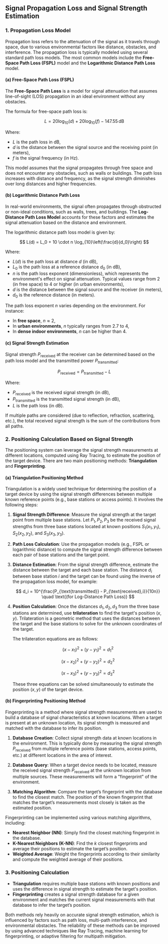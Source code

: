 ## Signal Propagation Loss and Signal Strength Estimation

### 1. Propagation Loss Model
Propagation loss refers to the attenuation of the signal as it travels through space, due to various environmental factors like distance, obstacles, and interference. The propagation loss is typically modeled using several standard path loss models. The most common models include the **Free-Space Path Loss (FSPL)** model and the **Logarithmic Distance Path Loss** model.

#### (a) Free-Space Path Loss (FSPL)
The **Free-Space Path Loss** is a model for signal attenuation that assumes line-of-sight (LOS) propagation in an ideal environment without any obstacles.

The formula for free-space path loss is:

$$
L = 20 \log_{10}(d) + 20 \log_{10}(f) - 147.55 \, \text{dB}
$$

Where:
- $L$ is the path loss in dB,
- $d$ is the distance between the signal source and the receiving point (in meters),
- $f$ is the signal frequency (in Hz).

This model assumes that the signal propagates through free space and does not encounter any obstacles, such as walls or buildings. The path loss increases with distance and frequency, as the signal strength diminishes over long distances and higher frequencies.

#### (b) Logarithmic Distance Path Loss
In real-world environments, the signal often propagates through obstructed or non-ideal conditions, such as walls, trees, and buildings. The **Log-Distance Path Loss Model** accounts for these factors and estimates the signal attenuation based on the distance and environment.

The logarithmic distance path loss model is given by:

$$
L(d) = L_0 + 10 \cdot n \log_{10}\left(\frac{d}{d_0}\right)
$$

Where:
- $L(d)$ is the path loss at distance $d$ (in dB),
- $L_0$ is the path loss at a reference distance $d_0$ (in dB),
- $n$ is the path loss exponent (dimensionless), which represents the environment's effect on signal attenuation. Typical values range from 2 (in free space) to 4 or higher (in urban environments),
- $d$ is the distance between the signal source and the receiver (in meters),
- $d_0$ is the reference distance (in meters).

The path loss exponent $n$ varies depending on the environment. For instance:
- In **free space**, $n \approx 2$,
- In **urban environments**, $n$ typically ranges from 2.7 to 4,
- In **dense indoor environments**, $n$ can be higher than 4.

#### (c) Signal Strength Estimation
Signal strength $P_{\text{received}}$ at the receiver can be determined based on the path loss model and the transmitted power $P_{\text{transmitted}}$:

$$
P_{\text{received}} = P_{\text{transmitted}} - L
$$

Where:
- $P_{\text{received}}$ is the received signal strength (in dB),
- $P_{\text{transmitted}}$ is the transmitted signal strength (in dB),
- $L$ is the path loss (in dB).

If multiple paths are considered (due to reflection, refraction, scattering, etc.), the total received signal strength is the sum of the contributions from all paths.

### 2. Positioning Calculation Based on Signal Strength

The positioning system can leverage the signal strength measurements at different locations, computed using Ray Tracing, to estimate the position of the target device. There are two main positioning methods: **Triangulation** and **Fingerprinting**.

#### (a) Triangulation Positioning Method
Triangulation is a widely used technique for determining the position of a target device by using the signal strength differences between multiple known reference points (e.g., base stations or access points). It involves the following steps:

1. **Signal Strength Difference**: Measure the signal strength at the target point from multiple base stations. Let $P_1, P_2, P_3$ be the received signal strengths from three base stations located at known positions $S_1(x_1, y_1)$, $S_2(x_2, y_2)$, and $S_3(x_3, y_3)$.

2. **Path Loss Calculation**: Use the propagation models (e.g., FSPL or logarithmic distance) to compute the signal strength difference between each pair of base stations and the target point.

3. **Distance Estimation**: From the signal strength difference, estimate the distance between the target and each base station. The distance $d_i$ between base station $i$ and the target can be found using the inverse of the propagation loss model, for example:

   $$ 
   d_i = 10^{\frac{P_{\text{transmitted}} - P_{\text{received},i}}{10n}} \quad \text{(for Log-Distance Path Loss)}
   $$

4. **Position Calculation**: Once the distances $d_1, d_2, d_3$ from the three base stations are determined, use **trilateration** to find the target's position $(x, y)$. Trilateration is a geometric method that uses the distances between the target and the base stations to solve for the unknown coordinates of the target.

   The trilateration equations are as follows:
   
   $$ 
   (x - x_1)^2 + (y - y_1)^2 = d_1^2 
   $$
   
   $$ 
   (x - x_2)^2 + (y - y_2)^2 = d_2^2 
   $$

   $$ 
   (x - x_3)^2 + (y - y_3)^2 = d_3^2 
   $$

   These three equations can be solved simultaneously to estimate the position $(x, y)$ of the target device.

#### (b) Fingerprinting Positioning Method
Fingerprinting is a method where signal strength measurements are used to build a database of signal characteristics at known locations. When a target is present at an unknown location, its signal strength is measured and matched with the database to infer its position.

1. **Database Creation**: Collect signal strength data at known locations in the environment. This is typically done by measuring the signal strength $P_{\text{received}}$ from multiple reference points (base stations, access points, etc.) at different locations in the area of interest.

2. **Database Query**: When a target device needs to be located, measure the received signal strength $P_{\text{received}}$ at the unknown location from multiple sources. These measurements will form a "fingerprint" of the environment.

3. **Matching Algorithm**: Compare the target’s fingerprint with the database to find the closest match. The position of the known fingerprint that matches the target’s measurements most closely is taken as the estimated position.

Fingerprinting can be implemented using various matching algorithms, including:
- **Nearest Neighbor (NN)**: Simply find the closest matching fingerprint in the database.
- **K-Nearest Neighbors (K-NN)**: Find the $k$ closest fingerprints and average their positions to estimate the target’s position.
- **Weighted Average**: Weight the fingerprints according to their similarity and compute the weighted average of their positions.

### 3. Positioning Calculation
- **Triangulation** requires multiple base stations with known positions and uses the difference in signal strength to estimate the target's position.
- **Fingerprinting** creates a signal strength database for a given environment and matches the current signal measurements with that database to infer the target’s position.

Both methods rely heavily on accurate signal strength estimation, which is influenced by factors such as path loss, multi-path interference, and environmental obstacles. The reliability of these methods can be improved by using advanced techniques like Ray Tracing, machine learning for fingerprinting, or adaptive filtering for multipath mitigation.
